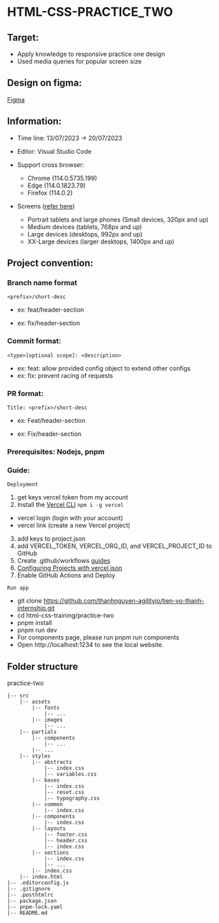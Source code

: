 # HTML-CSS-PRACTICE_TWO 

## Target: 

- Apply knowledge to responsive practice one design
- Used media queries for popular screen size

## Design on figma: 
[Figma](https://www.figma.com/file/6QbJ3zCbwFEIqDrHuYegS1/NinjaMail-(Community)-Thao's-practice?node-id=1%3A30&mode=dev)


## Information: 
- Time line: 13/07/2023 -> 20/07/2023
- Editor: Visual Studio Code

- Support cross browser: 
  - Chrome (114.0.5735.199)
  - Edge (114.0.1823.79)
  - Firefox (114.0.2)

- Screens ([refer here](https://getbootstrap.com/docs/5.0/layout/breakpoints/))
  - Portrait tablets and large phones (Small devices, 320px and up) 
  - Medium devices (tablets, 768px and up)
  - Large devices (desktops, 992px and up)
  - XX-Large devices (larger desktops, 1400px and up)

## Project convention: 
### Branch name format
`<prefix>/short-desc
`

- ex: feat/header-section

- ex: fix/header-section

### Commit format: 

`<type>[optional scope]: <description>
`

- ex: feat: allow provided config object to extend other configs
- ex: fix: prevent racing of requests

### PR format:

 `Title: <prefix>/short-desc`

- ex: Feat/header-section

- ex: Fix/header-section

### Prerequisites: Nodejs, pnpm
### Guide:

`Deployment`

1. get keys vercel token from my account
2. Install the [Vercel CLI](https://vercel.com/cli)
`npm i -g vercel`
- vercel login (login with your account)
- vercel link (create a new Vercel project)
3. add keys to project.json
4. add VERCEL_TOKEN, VERCEL_ORG_ID, and VERCEL_PROJECT_ID to GitHub 
5. Create .github/workflows [guides](https://vercel.com/guides/how-can-i-use-github-actions-with-vercel#configuring-github-actions-for-vercel)
6. [Configuring Projects with vercel.json](https://vercel.com/docs/concepts/projects/project-configuration#)
7. Enable GitHub Actions and Deploy

`Run app`
- git clone https://github.com/thanhnguyen-agilityio/tien-vo-thanh-internship.git
- cd html-css-training/practice-two 
- pnpm install
- pnpm run dev
- For components page, please run pnpm run components
- Open http://localhost:1234 to see the local website.

## Folder structure 
practice-two
~~~
|-- src
    |-- assets
        |-- fonts
            |-- ...
        |-- images
            |-- ...
    |-- partials
        |-- components
            |-- ...
        |-- ...
    |-- styles
        |-- abstracts
            |-- index.css
            |-- variables.css
        |-- bases
            |-- index.css
            |-- reset.css
            |-- typography.css
        |-- common
            |-- index.css
        |-- components
            |-- index.css
        |-- layouts
            |-- footer.css
            |-- header.css
            |-- index.css
        |-- sections
            |-- index.css
            |-- ...
        |-- index.css
    |-- index.html
|-- .editorconfig.js
|-- .gitignore
|-- .posthtmlrc
|-- package.json
|-- pnpm-lock.yaml
|-- README.md


